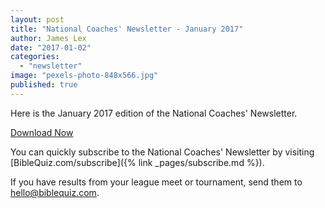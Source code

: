 ```yaml
---
layout: post
title: "National Coaches' Newsletter - January 2017"
author: James Lex
date: "2017-01-02"
categories: 
  - "newsletter"
image: "pexels-photo-848x566.jpg"
published: true
---
```


Here is the January 2017 edition of the National Coaches' Newsletter.

<a href="{% link assets/2017/Jan-2017.pdf %}" class="button is-primary">Download Now</a>

You can quickly subscribe to the National Coaches' Newsletter by visiting [BibleQuiz.com/subscribe]({% link _pages/subscribe.md %}).

If you have results from your league meet or tournament, send them to [hello@biblequiz.com](mailto:hello@biblequiz.com).
